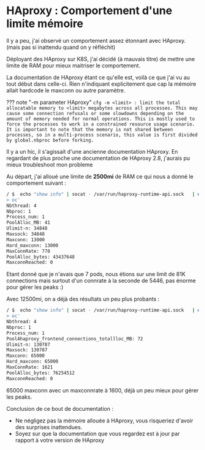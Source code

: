 # HAproxy : Comportement d'une limite mémoire

Il y a peu, j'ai observé un comportement assez étonnant avec HAproxy. (mais pas si inattendu quand on y réfléchit)

Déployant des HAproxy sur K8S, j'ai décidé (à mauvais titre) de mettre une limite de RAM pour mieux maitriser le comportement.

La documentation de HAproxy étant ce qu'elle est, voilà ce que j'ai vu au tout début dans celle-ci. Rien n'indiquant explicitement que cap la mémoire allait hardcode le maxconn ou autre paramètre.

??? note "-m parameter HAproxy"
    ```cfg
      -m <limit> : limit the total allocatable memory to <limit> megabytes across
        all processes. This may cause some connection refusals or some slowdowns
        depending on the amount of memory needed for normal operations. This is
        mostly used to force the processes to work in a constrained resource usage
        scenario. It is important to note that the memory is not shared between
        processes, so in a multi-process scenario, this value is first divided by
        global.nbproc before forking.
    ```

Il y a un hic, il s'agissait d'une ancienne documentation HAproxy. En regardant de plus proche une documentation de HAproxy 2.8, j'aurais pu mieux troubleshoot mon probleme

Au départ, j'ai alloué une limite de **2500mi** de RAM ce qui nous a donné le comportement suivant :

```bash
/ $  echo "show info" | socat - /var/run/haproxy-runtime-api.sock   | egrep -i 'Ulimit-n|Maxsock|Maxconn|Nbthread|Nbpr
> oc'
Nbthread: 4
Nbproc: 1
Process_num: 1
PoolAlloc_MB: 41
Ulimit-n: 34848
Maxsock: 34848
Maxconn: 13000
Hard_maxconn: 13000
MaxConnRate: 778
PoolAlloc_bytes: 43437648
MaxconnReached: 0
```

Etant donné que je n'avais que 7 pods, nous étions sur une limit de 81K connections mais surtout d'un connrate à la seconde de 5446, pas énorme pour gérer les peaks :)

Avec 12500mi, on a déjà des résultats un peu plus probants :

```bash
/ $  echo "show info" | socat - /var/run/haproxy-runtime-api.sock   | egrep -i 'Ulimit-n|Maxsock|Maxconn|Nbthread|Nbpr
> oc'
Nbthread: 4
Nbproc: 1
Process_num: 1
PoolAhaproxy_frontend_connections_totallloc_MB: 72
Ulimit-n: 130787
Maxsock: 130787
Maxconn: 65000
Hard_maxconn: 65000
MaxConnRate: 1621
PoolAlloc_bytes: 76254512
MaxconnReached: 0
```

65000 maxconn avec un maxconnrate à 1600, déjà un peu mieux pour gérer les peaks.

Conclusion de ce bout de documentation :

* Ne négligez pas la mémoire allouée à HAproxy, vous risqueriez d'avoir des surprises inattendues.
* Soyez sur que la documentation que vous regardez est à jour par rapport à votre version de HAproxy

